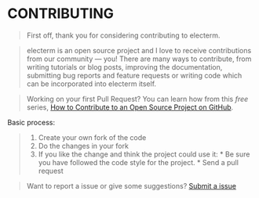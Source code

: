 # CONTRIBUTING

>First off, thank you for considering contributing to electerm.

> electerm is an open source project and I love to receive contributions from our community — you! There are many ways to contribute, from writing tutorials or blog posts, improving the documentation, submitting bug reports and feature requests or writing code which can be incorporated into electerm itself.

> Working on your first Pull Request? You can learn how from this *free* series, [How to Contribute to an Open Source Project on GitHub](https://egghead.io/series/how-to-contribute-to-an-open-source-project-on-github).

Basic process:

>1. Create your own fork of the code
>2. Do the changes in your fork
>3. If you like the change and think the project could use it:
    * Be sure you have followed the code style for the project.
    * Send a pull request

> Want to report a issue or give some suggestions?
[Submit a issue](https://github.com/electerm/electerm/issues/new)
